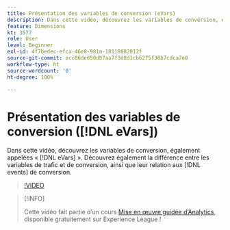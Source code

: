 ```yaml
---
title: Présentation des variables de conversion (eVars)
description: Dans cette vidéo, découvrez les variables de conversion, également appelées « eVars ». Découvrez également la différence entre les variables de trafic et de conversion, ainsi que leur relation aux événements de conversion.
feature: Dimensions
kt: 3577
role: User
level: Beginner
exl-id: 4f7bedec-efca-46e8-981a-18118982012f
source-git-commit: ecc86de650d87aa7f3d8d1cb6275f38b7cdca7e0
workflow-type: ht
source-wordcount: '0'
ht-degree: 100%

---
```


# Présentation des variables de conversion ([!DNL eVars])

Dans cette vidéo, découvrez les variables de conversion, également appelées « [!DNL eVars] ». Découvrez également la différence entre les variables de trafic et de conversion, ainsi que leur relation aux [!DNL events] de conversion.

>[!VIDEO](https://video.tv.adobe.com/v/28759/?quality=12&learn=on)

>[!INFO]
>
> Cette vidéo fait partie d’un cours [Mise en œuvre guidée d’Analytics](https://experienceleague.adobe.com/?recommended=Analytics-D-1-2019.1), disponible gratuitement sur Experience League !
